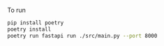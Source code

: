 To run

```sh
pip install poetry
poetry install
poetry run fastapi run ./src/main.py --port 8000
```

```

```
